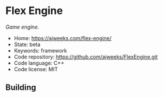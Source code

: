 # Flex Engine

_Game engine._

- Home: https://ajweeks.com/flex-engine/
- State: beta
- Keywords: framework
- Code repository: https://github.com/ajweeks/FlexEngine.git
- Code language: C++
- Code license: MIT

## Building

